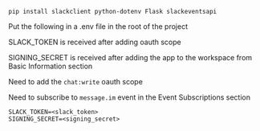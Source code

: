 ```
pip install slackclient python-dotenv Flask slackeventsapi
```

Put the following in a .env file in the root of the project

SLACK_TOKEN is received after adding oauth scope

SIGNING_SECRET is received after adding the app to the workspace from Basic Information section

Need to add the ```chat:write``` oauth scope

Need to subscribe to ```message.im``` event in the Event Subscriptions section

```
SLACK_TOKEN=<slack_token>
SIGNING_SECRET=<signing_secret>
```